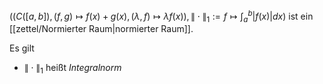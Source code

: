 $((C([a, b]), (f, g) \mapsto f(x) + g(x), (\lambda, f) \mapsto \lambda f(x)), \| \cdot \|_1 := f \mapsto \int_a^b |f(x)| dx)$ ist ein [[zettel/Normierter Raum|normierter Raum]].

Es gilt
- $\| \cdot \|_1$ heißt *Integralnorm*